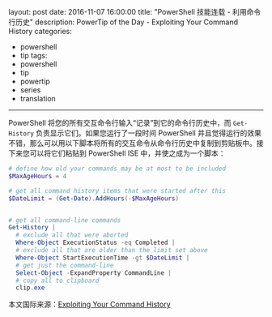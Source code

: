 ﻿layout: post
date: 2016-11-07 16:00:00
title: "PowerShell 技能连载 - 利用命令行历史"
description: PowerTip of the Day - Exploiting Your Command History
categories:
- powershell
- tip
tags:
- powershell
- tip
- powertip
- series
- translation
---
PowerShell 将您的所有交互命令行输入“记录”到它的命令行历史中，而 `Get-History` 负责显示它们。如果您运行了一段时间 PowerShell 并且觉得运行的效果不错，那么可以用以下脚本将所有的交互命令从命令行历史中复制到剪贴板中。接下来您可以将它们粘贴到 PowerShell ISE 中，并使之成为一个脚本：

```powershell
# define how old your commands may be at most to be included
$MaxAgeHours = 4

# get all command history items that were started after this
$DateLimit = (Get-Date).AddHours(-$MaxAgeHours)


# get all command-line commands
Get-History |
  # exclude all that were aborted
  Where-Object ExecutionStatus -eq Completed |
  # exclude all that are older than the limit set above
  Where-Object StartExecutionTime -gt $DateLimit |
  # get just the command-line
  Select-Object -ExpandProperty CommandLine |
  # copy all to clipboard
  clip.exe
```

<!--more-->
本文国际来源：[Exploiting Your Command History](http://community.idera.com/powershell/powertips/b/tips/posts/exploiting-your-command-history)
